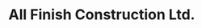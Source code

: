 ---
title: "All Finish Construction Ltd."
url: /port-coquitlam/all-finish-construction-ltd/
shop: shop
---